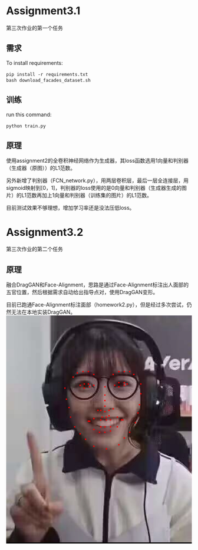 # Assignment3.1
第三次作业的第一个任务

## 需求

To install requirements:

```setup
pip install -r requirements.txt
bash download_facades_dataset.sh
```


## 训练

run this command:

```train
python train.py 
```


## 原理
使用assignment2的全卷积神经网络作为生成器，其loss函数选用1向量和判别器（生成器（原图））的L1范数。

另外新增了判别器（FCN_network.py），用两层卷积层，最后一层全连接层，用sigmoid映射到[0，1]，判别器的loss使用的是0向量和判别器（生成器生成的图片）的L1范数再加上1向量和判别器（训练集的图片）的L1范数。

目前测试效果不够理想，增加学习率还是没法压低loss。

# Assignment3.2
第三次作业的第二个任务

## 原理
融合DragGAN和Face-Alignment，思路是通过Face-Alignment标注出人面部的五官位置，然后根据需求自动给出指导点对，使用DragGAN变形。

目前已跑通Face-Alignment标注面部（homework2.py），但是经过多次尝试，仍然无法在本地实装DragGAN。
![lsl](2.png)